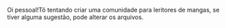 Oi pessoal!Tô tentando criar uma comunidade para leritores de mangas, se tiver alguma sugestão, pode alterar os arquivos.
